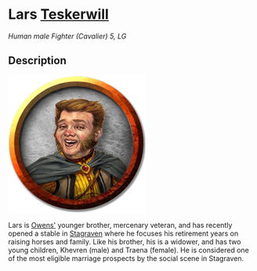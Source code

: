 # Lars [Teskerwill](../Organizations/Houses/Teskerwill.md)
*Human male Fighter (Cavalier) 5, LG*

## Description
![](LarsTeskerwill.png)

Lars is [Owens'](OwenTeskerwill.md) younger brother, mercenary veteran, and has recently opened a stable in [Stagraven](/Cities/Stagraven.md) where he focuses his retirement years on raising horses and family. Like his brother, his is a widower, and has two young children, Khevren (male) and Traena (female). He is considered one of the most eligible marriage prospects by the social scene in Stagraven.
